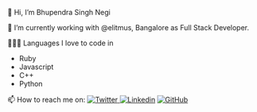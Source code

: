 👋 Hi, I’m Bhupendra Singh Negi

🔭 I’m currently working with @elitmus, Bangalore as Full Stack Developer.


👨🏾‍💻 Languages I love to code in
  * Ruby
  * Javascript
  * C++
  * Python
  

<p> 📫 How to reach me  on:
  <a href="https://twitter.com/BhupendraNegi21/" rel="nofollow">
    <img src="https://camo.githubusercontent.com/007bf7c35ba7c22934bbf37e3df64e3c337e10d2ed8f60ddd987daabace82c3c/68747470733a2f2f696d672e736869656c64732e696f2f747769747465722f666f6c6c6f772f7368756268616d393431313f7374796c653d736f6369616c" alt="Twitter" data-canonical-src="https://img.shields.io/twitter/follow/BhupendraNegi21?style=social" style="max-width:100%;">
  </a>
  <a href="https://www.linkedin.com/in/bhupendra-negi-667171167/" rel="nofollow">
    <img src="https://camo.githubusercontent.com/cc1003a73c03e4a2133762bdec4d062b9bdd7063dae68d4022bcea38432ab6c0/68747470733a2f2f696d672e736869656c64732e696f2f62616467652f2d4c696e6b6564496e2d3030373362313f7374796c653d736f6369616c266c6f676f3d4c696e6b6564696e266c696e6b3d68747470733a2f2f7777772e6c696e6b6564696e2e636f6d2f696e2f7368756268616d393431312f" alt="Linkedin" data-canonical-src="https://img.shields.io/badge/-LinkedIn-0073b1?style=social&amp;logo=Linkedin&amp;link=https://www.linkedin.com/in/bhupendra-negi-667171167" style="max-width:100%;"></a>
  <a href="https://github.com/https://github.com/BhupendraNegi">
    <img src="https://camo.githubusercontent.com/97a9fc7f5452220d3f67d5ab6acc107fbfcd857f5298bda3591bb6d2710b7b5b/68747470733a2f2f696d672e736869656c64732e696f2f6769746875622f666f6c6c6f776572732f7368756268616d393431313f6c6162656c3d666f6c6c6f77267374796c653d736f6369616c" alt="GitHub" data-canonical-src="https://img.shields.io/github/followers/BhupendraNegi?label=follow&amp;style=social" style="max-width:100%;">
  </a>
</p>
<!---
BhupendraNegi/BhupendraNegi is a ✨ special ✨ repository because its `README.md` (this file) appears on your GitHub profile.
You can click the Preview link to take a look at your changes.
--->
